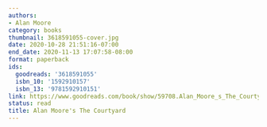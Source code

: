 ```yaml
---
authors:
- Alan Moore
category: books
thumbnail: 3618591055-cover.jpg
date: 2020-10-28 21:51:16-07:00
end_date: 2020-11-13 17:07:58-08:00
format: paperback
ids:
  goodreads: '3618591055'
  isbn_10: '1592910157'
  isbn_13: '9781592910151'
link: https://www.goodreads.com/book/show/59708.Alan_Moore_s_The_Courtyard
status: read
title: Alan Moore's The Courtyard
---
```

